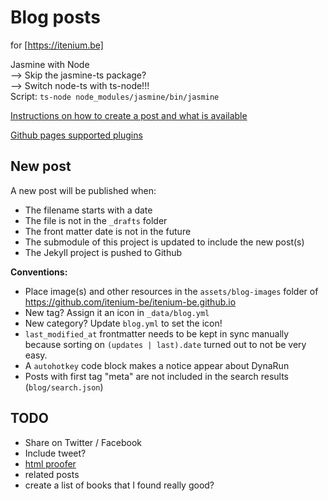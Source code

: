 Blog posts
==========
for [https://itenium.be]

Jasmine with Node  
--> Skip the jasmine-ts package?  
--> Switch node-ts with ts-node!!!  
Script: `ts-node node_modules/jasmine/bin/jasmine`

[Instructions on how to create a post and what is available](https://itenium.be/blog/productivity/create-blog-post/)

[Github pages supported plugins](https://pages.github.com/versions)

## New post

A new post will be published when: 

- The filename starts with a date
- The file is not in the `_drafts` folder
- The front matter date is not in the future
- The submodule of this project is updated to include the new post(s)
- The Jekyll project is pushed to Github

**Conventions:**  

- Place image(s) and other resources in the `assets/blog-images` folder of https://github.com/itenium-be/itenium-be.github.io  
- New tag? Assign it an icon in `_data/blog.yml`  
- New category? Update `blog.yml` to set the icon!
- `last_modified_at` frontmatter needs to be kept in sync manually because sorting on `(updates | last).date` turned out to not be very easy.
- A `autohotkey` code block makes a notice appear about DynaRun
- Posts with first tag "meta" are not included in the search results (`blog/search.json`)


TODO
----

- Share on Twitter / Facebook
- Include tweet?
- [html proofer](https://github.com/gjtorikian/html-proofer)
- related posts
- create a list of books that I found really good?
